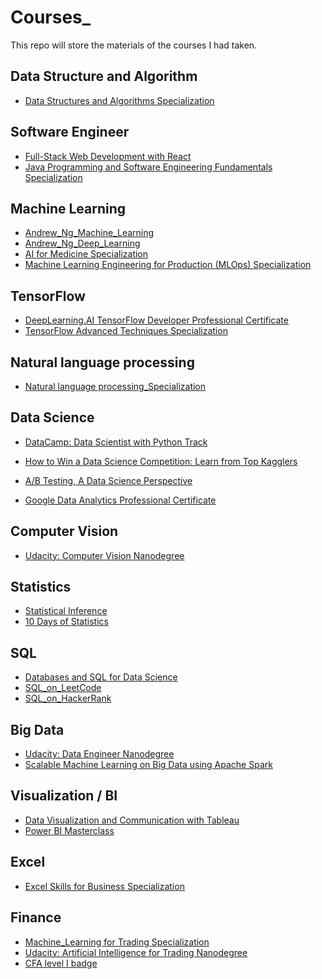 # Courses_
This repo will store the materials of the courses I had taken.

## Data Structure and Algorithm

- [Data Structures and Algorithms Specialization](https://github.com/ycheng22/Courses_/tree/main/Data%20Structures%20and%20Algorithms%20Specialization)

## Software Engineer
- [Full-Stack Web Development with React](https://github.com/ycheng22/Courses_/tree/main/Full-Stack%20Web%20Dev%20with%20React)
- [Java Programming and Software Engineering Fundamentals Specialization](https://github.com/ycheng22/Courses_/tree/main/Java%20Programming%20and%20Software%20Engineering%20Fundamentals%20Specialization)

## Machine Learning

- [Andrew_Ng_Machine_Learning](https://github.com/ycheng22/Courses_/tree/main/Andrew_Ng_Machine_Learning)
- [Andrew_Ng_Deep_Learning](https://github.com/ycheng22/Courses_/tree/main/Andrew_Ng_Deep_Learning)
- [AI for Medicine Specialization](https://github.com/ycheng22/Courses_/tree/main/AI%20for%20Medicine%20Specialization)
- [Machine Learning Engineering for Production (MLOps) Specialization](https://github.com/ycheng22/Courses_/tree/main/Machine%20Learning%20Engineering%20for%20Production%20(MLOps)%20Specialization)

## TensorFlow

- [DeepLearning.AI TensorFlow Developer Professional Certificate](https://github.com/ycheng22/Courses_/tree/main/DeepLearning.AI%20TensorFlow%20Developer%20Professional%20Certificate)
- [TensorFlow Advanced Techniques Specialization](https://github.com/ycheng22/Courses_/tree/main/TensorFlow%20Advanced%20Techniques%20Specialization)

## Natural language processing
- [Natural language processing_Specialization](https://github.com/ycheng22/Courses_/tree/main/NLP%20Specialization)

## Data Science

- [DataCamp: Data Scientist with Python Track](https://github.com/ycheng22/Courses_/tree/main/Data_Camp)

- [How to Win a Data Science Competition: Learn from Top Kagglers](https://github.com/ycheng22/Courses_/tree/main/How%20to%20Win%20a%20Data%20Science%20Competition%20Learn%20from%20Top%20Kagglers)
- [A/B Testing, A Data Science Perspective](https://www.oreilly.com/library/view/ab-testing-a/9781491934777/)
- [Google Data Analytics Professional Certificate](https://github.com/ycheng22/Courses_/tree/main/Google%20Data%20Analytics%20Professional%20Certificate)

## Computer Vision
- [Udacity: Computer Vision Nanodegree](https://github.com/ycheng22/Courses_/tree/main/Udacity_Computer_Vision)

## Statistics
- [Statistical Inference](https://github.com/ycheng22/Courses_/tree/main/Statistical%20Inference)
- [10 Days of Statistics](https://ycheng22.github.io/10-Days-of-Statistics/)

## SQL

- [Databases and SQL for Data Science](https://github.com/ycheng22/Courses_/tree/main/Databases%20and%20SQL%20for%20Data%20Science)
- [SQL_on_LeetCode](https://github.com/ycheng22/ycheng22.github.io/blob/master/_posts/2021-07-20-SQL_on_LeetCode.md)
- [SQL_on_HackerRank](https://github.com/ycheng22/ycheng22.github.io/blob/master/_posts/2021-07-15-SQL_on_HackerRank.md)

## Big Data

- [Udacity: Data Engineer Nanodegree](https://github.com/ycheng22/Udacity_Data_Engineer_Nanodegree)
- [Scalable Machine Learning on Big Data using Apache Spark](https://github.com/ycheng22/Courses_/tree/main/Scalable%20Machine%20Learning%20on%20Big%20Data%20using%20Apache%20Spark)

## Visualization / BI
- [Data Visualization and Communication with Tableau](https://github.com/ycheng22/Courses_/tree/main/Data%20Visualization%20and%20Communication%20with%20Tableau)
- [Power BI Masterclass](https://github.com/ycheng22/Courses_/tree/main/Power%20BI%20Masterclass)

## Excel
- [Excel Skills for Business Specialization](https://github.com/ycheng22/Courses_/tree/main/Excel%20Skills%20for%20Business%20Specialization)

## Finance

- [Machine_Learning for Trading Specialization](https://github.com/ycheng22/Courses_/tree/main/ML%20for%20Trading%20Specialization)
- [Udacity: Artificial Intelligence for Trading Nanodegree]()
- [CFA level I badge](https://github.com/ycheng22/Courses_/blob/main/Level%20I%20Badge.png)
